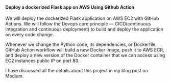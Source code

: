 #### Deploy a dockerized Flask app on AWS Using Github Action

We will deploy the dockerized Flask application on AWS EC2 with GitHub Actions. We will follow the Devops core principle — CICD(continuous integration and continuous deployment) to build and deploy the application on every code change.

Whenever we change the Python code, its dependencies, or Dockerfile, GitHub Action workflow will build a new Docker image, push it to AWS ECR, and deploy a new version of the Docker container that we can access using EC2 instances public IP on port 80.


I have discussed all the details about this project in my blog post on Medium.
